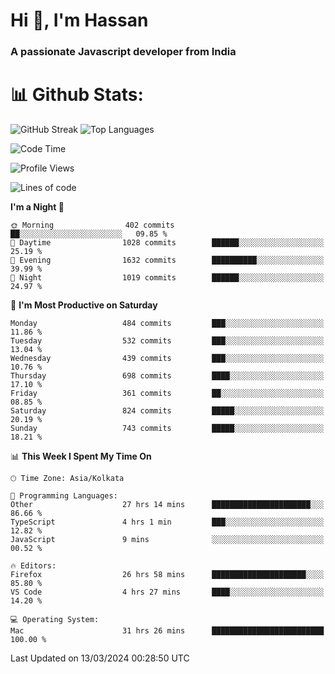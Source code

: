 # Hi 👋, I'm Hassan
### A passionate Javascript developer from India


# 📊 Github Stats:
![GitHub Streak](https://github-readme-streak-stats.herokuapp.com/?user=codeblooded47&theme=dracula&hide_border=false)
![Top Languages](https://github-readme-stats.vercel.app/api/top-langs/?username=codeblooded47&layout=compact&theme=dracula)



<!--START_SECTION:waka-->
![Code Time](http://img.shields.io/badge/Code%20Time-441%20hrs%2026%20mins-blue)

![Profile Views](http://img.shields.io/badge/Profile%20Views-0-blue)

![Lines of code](https://img.shields.io/badge/From%20Hello%20World%20I%27ve%20Written-23.4%20million%20lines%20of%20code-blue)

**I'm a Night 🦉** 

```text
🌞 Morning                402 commits         ██░░░░░░░░░░░░░░░░░░░░░░░   09.85 % 
🌆 Daytime                1028 commits        ██████░░░░░░░░░░░░░░░░░░░   25.19 % 
🌃 Evening                1632 commits        ██████████░░░░░░░░░░░░░░░   39.99 % 
🌙 Night                  1019 commits        ██████░░░░░░░░░░░░░░░░░░░   24.97 % 
```
📅 **I'm Most Productive on Saturday** 

```text
Monday                   484 commits         ███░░░░░░░░░░░░░░░░░░░░░░   11.86 % 
Tuesday                  532 commits         ███░░░░░░░░░░░░░░░░░░░░░░   13.04 % 
Wednesday                439 commits         ███░░░░░░░░░░░░░░░░░░░░░░   10.76 % 
Thursday                 698 commits         ████░░░░░░░░░░░░░░░░░░░░░   17.10 % 
Friday                   361 commits         ██░░░░░░░░░░░░░░░░░░░░░░░   08.85 % 
Saturday                 824 commits         █████░░░░░░░░░░░░░░░░░░░░   20.19 % 
Sunday                   743 commits         █████░░░░░░░░░░░░░░░░░░░░   18.21 % 
```


📊 **This Week I Spent My Time On** 

```text
🕑︎ Time Zone: Asia/Kolkata

💬 Programming Languages: 
Other                    27 hrs 14 mins      ██████████████████████░░░   86.66 % 
TypeScript               4 hrs 1 min         ███░░░░░░░░░░░░░░░░░░░░░░   12.82 % 
JavaScript               9 mins              ░░░░░░░░░░░░░░░░░░░░░░░░░   00.52 % 

🔥 Editors: 
Firefox                  26 hrs 58 mins      █████████████████████░░░░   85.80 % 
VS Code                  4 hrs 27 mins       ████░░░░░░░░░░░░░░░░░░░░░   14.20 % 

💻 Operating System: 
Mac                      31 hrs 26 mins      █████████████████████████   100.00 % 
```


 Last Updated on 13/03/2024 00:28:50 UTC
<!--END_SECTION:waka-->

